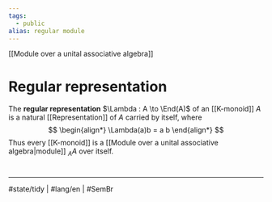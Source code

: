 ```yaml
---
tags:
  - public
alias: regular module
---
```

[[Module over a unital associative algebra]]
# Regular representation

The **regular representation** $\Lambda : A \to \End(A)$ of an [[K-monoid]] $A$ is a natural [[Representation]] of $A$ carried by itself, where
$$
\begin{align*}
\Lambda(a)b = a b
\end{align*}
$$
Thus every [[K-monoid]] is a [[Module over a unital associative algebra|module]] ${}_{A}A$ over itself.


#
---
#state/tidy | #lang/en | #SemBr 